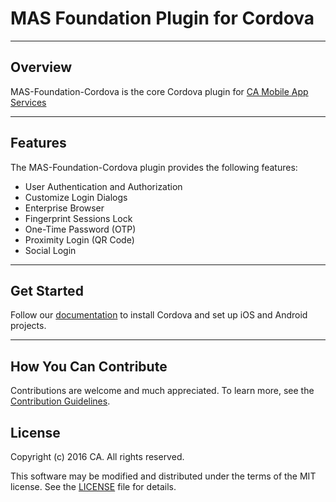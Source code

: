 # MAS Foundation Plugin for Cordova
*********************************************************

## Overview
MAS-Foundation-Cordova is the core Cordova plugin for [CA Mobile App Services](http://www.ca.com/us/developers/mas.html)
*********************************************************

## Features
The MAS-Foundation-Cordova plugin provides the following features:

* User Authentication and Authorization
* Customize Login Dialogs
* Enterprise Browser
* Fingerprint Sessions Lock
* One-Time Password (OTP)
* Proximity Login (QR Code)
* Social Login

*********************************************************

## Get Started
Follow our [documentation](http://mas.ca.com/docs/) to install Cordova and set up iOS and Android projects.
*********************************************************

## How You Can Contribute
Contributions are welcome and much appreciated. To learn more, see the [Contribution Guidelines](https://github.com/CAAPIM/MAS-Foundation-Cordova/blob/develop/CONTRIBUTING.md).

## License
Copyright (c) 2016 CA. All rights reserved.

This software may be modified and distributed under the terms of the MIT license. See the [LICENSE](https://github.com/CAAPIM/MAS-Foundation-Cordova/blob/develop/LICENSE) file for details.
